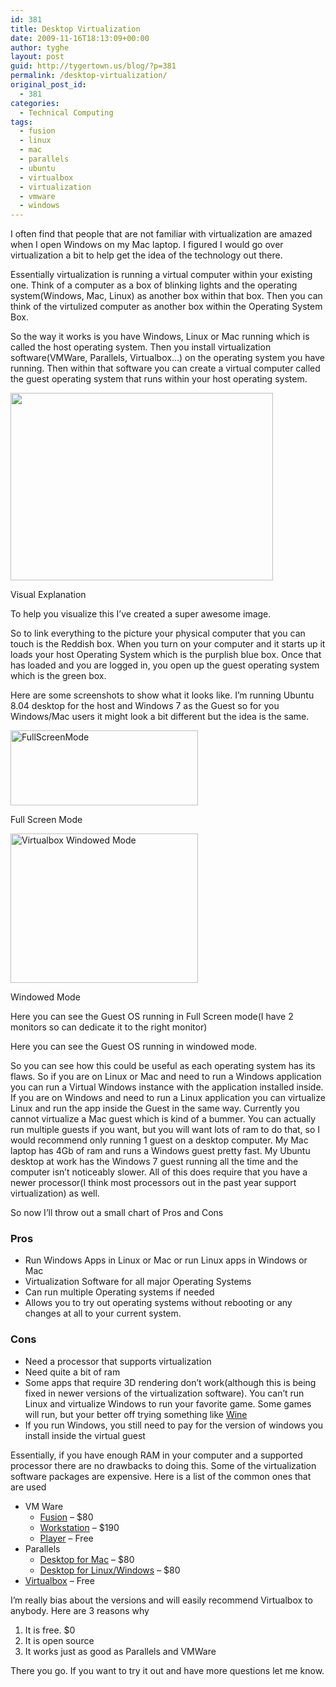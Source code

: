 ```yaml
---
id: 381
title: Desktop Virtualization
date: 2009-11-16T18:13:09+00:00
author: tyghe
layout: post
guid: http://tygertown.us/blog/?p=381
permalink: /desktop-virtualization/
original_post_id:
  - 381
categories:
  - Technical Computing
tags:
  - fusion
  - linux
  - mac
  - parallels
  - ubuntu
  - virtualbox
  - virtualization
  - vmware
  - windows
---
```

I often find that people that are not familiar with virtualization are amazed when I open Windows on my Mac laptop. I figured I would go over virtualization a bit to help get the idea of the technology out there.

<!--more-->Essentially virtualization is running a virtual computer within your existing one. Think of a computer as a box of blinking lights and the operating system(Windows, Mac, Linux) as another box within that box. Then you can think of the virtulized computer as another box within the Operating System Box.

So the way it works is you have Windows, Linux or Mac running which is called the host operating system. Then you install virtualization software(VMWare, Parallels, Virtualbox&#8230;) on the operating system you have running. Then within that software you can create a virtual computer called the guest operating system that runs within your host operating system.

<div id="attachment_382" style="width: 430px" class="wp-caption alignright">
  <a href="http://tygertown.us/blog/wp-content/uploads/2009/11/virtualizationexplanation.png"><img class="size-full wp-image-382" title="virtualizationexplanation" src="http://tygertown.us/blog/wp-content/uploads/2009/11/virtualizationexplanation.png" alt="" width="420" height="300" /></a>
  
  <p class="wp-caption-text">
    Visual Explanation
  </p>
</div>

To help you visualize this I&#8217;ve created a super awesome image.

So to link everything to the picture your physical computer that you can touch is the Reddish box. When you turn on your computer and it starts up it loads your host Operating System which is the purplish blue box. Once that has loaded and you are logged in, you open up the guest operating system which is the green box.

Here are some screenshots to show what it looks like. I&#8217;m running Ubuntu 8.04 desktop for the host and Windows 7 as the Guest so for you Windows/Mac users it might look a bit different but the idea is the same.

<div id="attachment_384" style="width: 310px" class="wp-caption alignright">
  <a href="http://tygertown.us/blog/wp-content/uploads/2009/11/FullScreenMode.png"><img class="size-medium wp-image-384" title="FullScreenMode" src="http://tygertown.us/blog/wp-content/uploads/2009/11/FullScreenMode-300x120.png" alt="FullScreenMode" width="300" height="120" /></a>
  
  <p class="wp-caption-text">
    Full Screen Mode
  </p>
</div>

<div id="attachment_383" style="width: 310px" class="wp-caption alignleft">
  <a href="http://tygertown.us/blog/wp-content/uploads/2009/11/WindowedMode.png"><img class="size-medium wp-image-383" title="WindowedMode" src="http://tygertown.us/blog/wp-content/uploads/2009/11/WindowedMode-300x239.png" alt="Virtualbox Windowed Mode" width="300" height="239" /></a>
  
  <p class="wp-caption-text">
    Windowed Mode
  </p>
</div>

Here you can see the Guest OS running in Full Screen mode(I have 2 monitors so can dedicate it to the right monitor)

Here you can see the Guest OS running in windowed mode.

So you can see how this could be useful as each operating system has its flaws. So if you are on Linux or Mac and need to run a Windows application you can run a Virtual Windows instance with the application installed inside. If you are on Windows and need to run a Linux application you can virtualize Linux and run the app inside the Guest in the same way. Currently you cannot virtualize a Mac guest which is kind of a bummer. You can actually run multiple guests if you want, but you will want lots of ram to do that, so I would recommend only running 1 guest on a desktop computer. My Mac laptop has 4Gb of ram and runs a Windows guest pretty fast. My Ubuntu desktop at work has the Windows 7 guest running all the time and the computer isn&#8217;t noticeably slower. All of this does require that you have a newer processor(I think most processors out in the past year support virtualization) as well.

So now I&#8217;ll throw out a small chart of Pros and Cons

### Pros

  * Run Windows Apps in Linux or Mac or run Linux apps in Windows or Mac
  * Virtualization Software for all major Operating Systems
  * Can run multiple Operating systems if needed
  * Allows you to try out operating systems without rebooting or any changes at all to your current system.

### Cons

  * Need a processor that supports virtualization
  * Need quite a bit of ram
  * Some apps that require 3D rendering don&#8217;t work(although this is being fixed in newer versions of the virtualization software). You can&#8217;t run Linux and virtualize Windows to run your favorite game. Some games will run, but your better off trying something like [Wine](http://www.winehq.org/ "Wine")
  * If you run Windows, you still need to pay for the version of windows you install inside the virtual guest

Essentially, if you have enough RAM in your computer and a supported processor there are no drawbacks to doing this. Some of the virtualization software packages are expensive. Here is a list of the common ones that are used

  * VM Ware 
      * [Fusion](http://www.vmware.com/products/fusion/ "VMWare Fusion") &#8211; $80
      * [Workstation](http://www.vmware.com/products/workstation/ "VMWare Workstation") &#8211; $190
      * [Player](http://www.vmware.com/products/player/ "VMWare Player") &#8211; Free
  * Parallels 
      * [Desktop for Mac](http://www.parallels.com/products/desktop/ "Desktop for Mac") &#8211; $80
      * [Desktop for Linux/Windows](http://www.parallels.com/products/desktop/pd4wl/ "Desktop for Windows/Linux") &#8211; $80
  * [Virtualbox](http://www.virtualbox.org/ "Virtualbox") &#8211; Free

I&#8217;m really bias about the versions and will easily recommend Virtualbox to anybody. Here are 3 reasons why

  1. It is free. $0
  2. It is open source
  3. It works just as good as Parallels and VMWare

There you go. If you want to try it out and have more questions let me know.